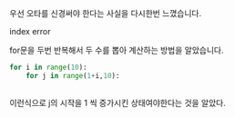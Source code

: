 우선 오타를 신경써야 한다는 사실을 다시한번 느꼈습니다.





index error 

for문을 두번 반복해서 두 수를 뽑아 계산하는 방법을 알았습니다.

```python
for i in range(10):
    for j in range(1+i,10):
        
```

이런식으로 j의 시작을 1 씩 증가시킨 상태여야한다는 것을 알았다. 

